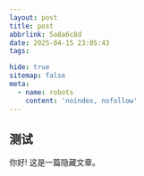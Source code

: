 ```yaml
---
layout: post
title: post
abbrlink: 5a8a6c8d
date: 2025-04-15 23:05:43
tags:

hide: true
sitemap: false
meta:
  - name: robots
    content: 'noindex, nofollow'
---
```


## 测试

你好! 这是一篇隐藏文章。



